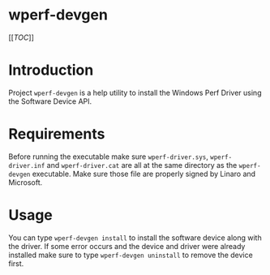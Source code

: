 # wperf-devgen

[[_TOC_]]

# Introduction

Project `wperf-devgen` is a help utility to install the Windows Perf Driver using the Software Device API.

# Requirements

Before running the executable make sure `wperf-driver.sys`, `wperf-driver.inf` and `wperf-driver.cat` are
all at the same directory as the `wperf-devgen` executable. Make sure those file are properly signed by Linaro and Microsoft.

# Usage

You can type `wperf-devgen install` to install the software device along with the driver. If some error occurs and
the device and driver were already installed make sure to type `wperf-devgen uninstall` to remove the device first.
